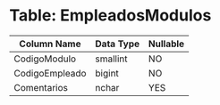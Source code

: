 # Table: EmpleadosModulos

| Column Name | Data Type | Nullable |
|-------------|-----------|----------|
| CodigoModulo | smallint | NO |
| CodigoEmpleado | bigint | NO |
| Comentarios | nchar | YES |

